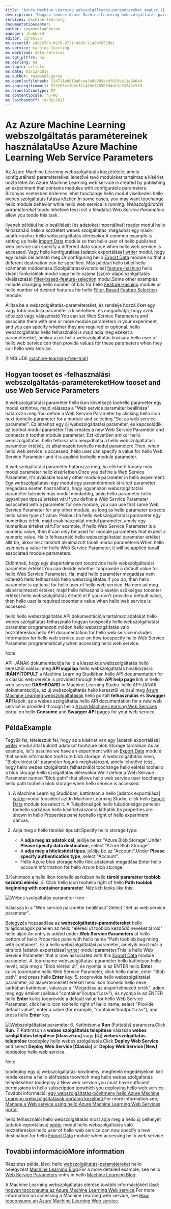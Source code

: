 ```yaml
---
title: "Azure Machine Learning webszolgáltatás-paramétereket aaaUse |} Microsoft Docs"
description: "Hogyan toouse Azure Machine Learning webszolgáltatás-paramétereket toomodify hello viselkedését a modell, hello webszolgáltatás történő hozzáféréskor."
services: machine-learning
documentationcenter: 
author: raymondlaghaeian
manager: jhubbard
editor: cgronlun
ms.assetid: c49187db-b976-4731-89d6-11a0bf653db1
ms.service: machine-learning
ms.workload: data-services
ms.tgt_pltfrm: na
ms.devlang: na
ms.topic: article
ms.date: 01/12/2017
ms.author: raymondl;garye
ms.openlocfilehash: 214711eb819a6cea34db905abdf015da11e846d4
ms.sourcegitcommit: 523283cc1b3c37c428e77850964dc1c33742c5f0
ms.translationtype: MT
ms.contentlocale: hu-HU
ms.lasthandoff: 10/06/2017
---
```

# <a name="use-azure-machine-learning-web-service-parameters"></a><span data-ttu-id="cbfc8-103">Az Azure Machine Learning webszolgáltatás paramétereinek használata</span><span class="sxs-lookup"><span data-stu-id="cbfc8-103">Use Azure Machine Learning Web Service Parameters</span></span>
<span data-ttu-id="cbfc8-104">Az Azure Machine Learning webszolgáltatás közzététele, amely konfigurálható paraméterekkel lehetővé tevő modulokat tartalmaz a kísérlet hozta létre.</span><span class="sxs-lookup"><span data-stu-id="cbfc8-104">An Azure Machine Learning web service is created by publishing an experiment that contains modules with configurable parameters.</span></span> <span data-ttu-id="cbfc8-105">Bizonyos esetekben érdemes lehet toochange hello modul viselkedés hello webes szolgáltatás futása közben.</span><span class="sxs-lookup"><span data-stu-id="cbfc8-105">In some cases, you may want toochange hello module behavior while hello web service is running.</span></span> <span data-ttu-id="cbfc8-106">*Webszolgáltatási paramétereket* toodo lehetővé teszi ezt a feladatot.</span><span class="sxs-lookup"><span data-stu-id="cbfc8-106">*Web Service Parameters* allow you toodo this task.</span></span> 

<span data-ttu-id="cbfc8-107">Ilyenek például hello beállítását [és adatokat importálhat] [ reader] modul hello felhasználó hello a közzétett webes szolgáltatás, megadhat egy másik adatforráshoz hello webszolgáltatás elérésekor.</span><span class="sxs-lookup"><span data-stu-id="cbfc8-107">A common example is setting up hello [Import Data][reader] module so that hello user of hello published web service can specify a different data source when hello web service is accessed.</span></span> <span data-ttu-id="cbfc8-108">Vagy hello konfigurálása [adatok exportálása] [ writer] modul, hogy egy másik cél adható meg.</span><span class="sxs-lookup"><span data-stu-id="cbfc8-108">Or configuring hello [Export Data][writer] module so that a different destination can be specified.</span></span> <span data-ttu-id="cbfc8-109">Más például hello bitjei hello számának módosítása [Szolgáltatáskivonatolás] [ feature-hashing] hello kívánt funkcióinak modul vagy hello száma [szűrő-alapú szolgáltatás kiválasztása] [ filter-based-feature-selection] modul.</span><span class="sxs-lookup"><span data-stu-id="cbfc8-109">Some other examples include changing hello number of bits for hello [Feature Hashing][feature-hashing] module or hello number of desired features for hello [Filter-Based Feature Selection][filter-based-feature-selection] module.</span></span> 

<span data-ttu-id="cbfc8-110">Állítsa be a webszolgáltatás-paramétereket, és rendelje hozzá őket egy vagy több modulja paraméter a kísérletben, és megadhatja, hogy azok kötelező vagy választható.</span><span class="sxs-lookup"><span data-stu-id="cbfc8-110">You can set Web Service Parameters and associate them with one or more module parameters in your experiment, and you can specify whether they are required or optional.</span></span> <span data-ttu-id="cbfc8-111">hello webszolgáltatás hello felhasználói is majd adja meg ezeket a paramétereket, amikor azok hello webszolgáltatás hívására.</span><span class="sxs-lookup"><span data-stu-id="cbfc8-111">hello user of hello web service can then provide values for these parameters when they call hello web service.</span></span> 

[!INCLUDE [machine-learning-free-trial](../../includes/machine-learning-free-trial.md)]

## <a name="how-tooset-and-use-web-service-parameters"></a><span data-ttu-id="cbfc8-112">Hogyan tooset és -felhasználási webszolgáltatás-paramétereket</span><span class="sxs-lookup"><span data-stu-id="cbfc8-112">How tooset and use Web Service Parameters</span></span>
<span data-ttu-id="cbfc8-113">A webszolgáltatási paraméter hello ikon következő toohello paraméter egy modul kattintva, majd válassza a "Web service paraméter beállítása" határozza meg.</span><span class="sxs-lookup"><span data-stu-id="cbfc8-113">You define a Web Service Parameter by clicking hello icon next toohello parameter for a module and selecting "Set as web service parameter".</span></span> <span data-ttu-id="cbfc8-114">Ez létrehoz egy új webszolgáltatási paraméter, és kapcsolódik az toothat modul paraméter.</span><span class="sxs-lookup"><span data-stu-id="cbfc8-114">This creates a new Web Service Parameter and connects it toothat module parameter.</span></span> <span data-ttu-id="cbfc8-115">Ezt követően amikor hello webszolgáltatás, hello felhasználó megadhatja a hello webszolgáltatási paraméter értékét, és alkalmazott toohello modul paramétere.</span><span class="sxs-lookup"><span data-stu-id="cbfc8-115">Then, when hello web service is accessed, hello user can specify a value for hello Web Service Parameter and it is applied toohello module parameter.</span></span>

<span data-ttu-id="cbfc8-116">A webszolgáltatási paraméter határozza meg, ha elérhető tooany más modul paraméter hello kísérletben.</span><span class="sxs-lookup"><span data-stu-id="cbfc8-116">Once you define a Web Service Parameter, it's available tooany other module parameter in hello experiment.</span></span> <span data-ttu-id="cbfc8-117">Egy webszolgáltatási egy modul egy paraméterének társított paraméter megadása esetén használható, hogy ugyanazon webszolgáltatási paraméter bármely más modul mindaddig, amíg hello paraméter hello ugyanilyen típusú értéket vár.</span><span class="sxs-lookup"><span data-stu-id="cbfc8-117">If you define a Web Service Parameter associated with a parameter for one module, you can use that same Web Service Parameter for any other module, as long as hello parameter expects hello same type of value.</span></span> <span data-ttu-id="cbfc8-118">Például ha hello webszolgáltatási paraméter egy numerikus érték, majd csak használat modul paraméter, amely egy numerikus értéket várt.</span><span class="sxs-lookup"><span data-stu-id="cbfc8-118">For example, if hello Web Service Parameter is a numeric value, then it can only be used for module parameters that expect a numeric value.</span></span> <span data-ttu-id="cbfc8-119">Hello felhasználó hello webszolgáltatási paraméter értéket állít be, akkor lesz társított alkalmazott tooall modul paraméterei.</span><span class="sxs-lookup"><span data-stu-id="cbfc8-119">When hello user sets a value for hello Web Service Parameter, it will be applied tooall associated module parameters.</span></span>

<span data-ttu-id="cbfc8-120">Eldöntheti, hogy egy alapértelmezett tooprovide hello webszolgáltatási paraméter értékét.</span><span class="sxs-lookup"><span data-stu-id="cbfc8-120">You can decide whether tooprovide a default value for hello Web Service Parameter.</span></span> <span data-ttu-id="cbfc8-121">Ha, majd hello paraméter megadása nem kötelező hello felhasználó hello webszolgáltatás.</span><span class="sxs-lookup"><span data-stu-id="cbfc8-121">If you do, then hello parameter is optional for hello user of hello web service.</span></span> <span data-ttu-id="cbfc8-122">Ha nem ad meg alapértelmezett értéket, majd hello felhasználó esetén szükséges tooenter értéket hello webszolgáltatás érhető el.</span><span class="sxs-lookup"><span data-stu-id="cbfc8-122">If you don't provide a default value, then hello user is required tooenter a value when hello web service is accessed.</span></span>

<span data-ttu-id="cbfc8-123">hello hello webszolgáltatás API dokumentációja tartalmaz adatokat hello webes szolgáltatás felhasználó hogyan toospecify hello webszolgáltatási paraméter programozott módon hello webszolgáltatás való hozzáféréskor.</span><span class="sxs-lookup"><span data-stu-id="cbfc8-123">hello API documentation for hello web service includes information for hello web service user on how toospecify hello Web Service Parameter programmatically when accessing hello web service.</span></span>

> [!NOTE]
> <span data-ttu-id="cbfc8-124">API-JÁNAK dokumentációja hello a klasszikus webszolgáltatás hello keresztül valósul meg **API súgólap** hello webszolgáltatás hivatkozásra **IRÁNYÍTÓPULT** a Machine Learning Studióban.</span><span class="sxs-lookup"><span data-stu-id="cbfc8-124">hello API documentation for a classic web service is provided through hello **API help page** link in hello web service **DASHBOARD** in Machine Learning Studio.</span></span> <span data-ttu-id="cbfc8-125">hello API-JÁNAK dokumentációja, az új webszolgáltatás hello keresztül valósul meg [Azure Machine Learning webszolgáltatások](https://services.azureml.net/Quickstart) hello portált **felhasználás** és **Swagger API** lapok: az a webes szolgáltatás.</span><span class="sxs-lookup"><span data-stu-id="cbfc8-125">hello API documentation for a new web service is provided through hello [Azure Machine Learning Web Services](https://services.azureml.net/Quickstart) portal on hello **Consume** and **Swagger API** pages for your web service.</span></span>
> 
> 

## <a name="example"></a><span data-ttu-id="cbfc8-126">Példa</span><span class="sxs-lookup"><span data-stu-id="cbfc8-126">Example</span></span>
<span data-ttu-id="cbfc8-127">Tegyük fel, tételezzük fel, hogy az a kísérlet van egy [adatok exportálása] [ writer] modul által küldött adatokat tooAzure blob Storage tárolóban.</span><span class="sxs-lookup"><span data-stu-id="cbfc8-127">As an example, let's assume we have an experiment with an [Export Data][writer] module that sends information tooAzure blob storage.</span></span> <span data-ttu-id="cbfc8-128">A webszolgáltatási nevű, "Blob elérési út" paraméter fogunk meghatározni, amely lehetővé teszi, hogy hello webes szolgáltatás felhasználói toochange hello elérési toohello a blob storage hello szolgáltatás elérésekor.</span><span class="sxs-lookup"><span data-stu-id="cbfc8-128">We'll define a Web Service Parameter named "Blob path" that allows hello web service user toochange hello path toohello blob storage when hello service is accessed.</span></span>

1. <span data-ttu-id="cbfc8-129">A Machine Learning Studióban, kattintson a hello [adatok exportálása] [ writer] modul tooselect azt.</span><span class="sxs-lookup"><span data-stu-id="cbfc8-129">In Machine Learning Studio, click hello [Export Data][writer] module tooselect it.</span></span> <span data-ttu-id="cbfc8-130">A Tulajdonságok hello tulajdonságai panelen toohello sarkában hello kísérletvászonra láthatók.</span><span class="sxs-lookup"><span data-stu-id="cbfc8-130">Its properties are shown in hello Properties pane toohello right of hello experiment canvas.</span></span>
2. <span data-ttu-id="cbfc8-131">Adja meg a hello tárolási típusát:</span><span class="sxs-lookup"><span data-stu-id="cbfc8-131">Specify hello storage type:</span></span>
   
   * <span data-ttu-id="cbfc8-132">A **adja meg az adatok cél**, jelölje be az "Azure Blob Storage".</span><span class="sxs-lookup"><span data-stu-id="cbfc8-132">Under **Please specify data destination**, select "Azure Blob Storage".</span></span>
   * <span data-ttu-id="cbfc8-133">A **adja meg a hitelesítési típus**, jelölje be az "Account".</span><span class="sxs-lookup"><span data-stu-id="cbfc8-133">Under **Please specify authentication type**, select "Account".</span></span>
   * <span data-ttu-id="cbfc8-134">Hello Azure blob storage hello fiók adatainak megadása.</span><span class="sxs-lookup"><span data-stu-id="cbfc8-134">Enter hello account information for hello Azure blob storage.</span></span> 
     <p /><span data-ttu-id="cbfc8-135">
3.Kattintson a hello ikon toohello sarkában hello **tároló paraméter tooblob kezdetű elérési**.</span><span class="sxs-lookup"><span data-stu-id="cbfc8-135">
3. Click hello icon toohello right of hello **Path tooblob beginning with container parameter**.</span></span> <span data-ttu-id="cbfc8-136">Néz ki:</span><span class="sxs-lookup"><span data-stu-id="cbfc8-136">It looks like this:</span></span>
   
   ![Webes szolgáltatás paraméter ikon][icon]
   
   <span data-ttu-id="cbfc8-138">Válassza ki a "Web service paraméter beállítása".</span><span class="sxs-lookup"><span data-stu-id="cbfc8-138">Select "Set as web service parameter".</span></span>
   
   <span data-ttu-id="cbfc8-139">Bejegyzés hozzáadása az **webszolgáltatás-paramétereket** hello tulajdonságok panelen az hello "elérési út tooblob kezdődő neveket tároló" hello alján.</span><span class="sxs-lookup"><span data-stu-id="cbfc8-139">An entry is added under **Web Service Parameters** at hello bottom of hello Properties pane with hello name "Path tooblob beginning with container".</span></span> <span data-ttu-id="cbfc8-140">Ez a hello webszolgáltatási paraméter, amelyik most már a társított [adatok exportálása] [ writer] modul paraméter.</span><span class="sxs-lookup"><span data-stu-id="cbfc8-140">This is hello Web Service Parameter that is now associated with this [Export Data][writer] module parameter.</span></span>
4. <span data-ttu-id="cbfc8-141">toorename webszolgáltatási paraméter hello kattintson hello nevét, adja meg a "Blob elérési út", és nyomja le az ENTER hello **Enter** kulcs.</span><span class="sxs-lookup"><span data-stu-id="cbfc8-141">toorename hello Web Service Parameter, click hello name, enter "Blob path", and press hello **Enter** key.</span></span> 
5. <span data-ttu-id="cbfc8-142">tooprovide hello webszolgáltatási paraméter, az alapértelmezett értéket hello ikon toohello hello neve sarkában kattintson, válassza a "Megadása az alapértelmezett érték", adjon meg egy értéket (például "container1/output1.csv"), és nyomja le az ENTER hello **Enter** kulcs.</span><span class="sxs-lookup"><span data-stu-id="cbfc8-142">tooprovide a default value for hello Web Service Parameter, click hello icon toohello right of hello name, select "Provide default value", enter a value (for example, "container1/output1.csv"), and press hello **Enter** key.</span></span>
   
   ![Webszolgáltatási paraméter][parameter]
6. <span data-ttu-id="cbfc8-144">Kattintson a **Run** (Futtatás) parancsra.</span><span class="sxs-lookup"><span data-stu-id="cbfc8-144">Click **Run**.</span></span> 
7. <span data-ttu-id="cbfc8-145">Kattintson a **webes szolgáltatás telepítése** válassza **webes szolgáltatás telepítése [klasszikus]** vagy **[Új] webes szolgáltatás telepítése** toodeploy hello webes szolgáltatás.</span><span class="sxs-lookup"><span data-stu-id="cbfc8-145">Click **Deploy Web Service** and select **Deploy Web Service [Classic]** or **Deploy Web Service [New]** toodeploy hello web service.</span></span>

> [!NOTE] 
> <span data-ttu-id="cbfc8-146">toodeploy egy új webszolgáltatás-bővítmény, megfelelő engedélyekkel kell rendelkeznie a hello előfizetés toowhich meg hello webes szolgáltatás telepítéséhez.</span><span class="sxs-lookup"><span data-stu-id="cbfc8-146">toodeploy a New web service you must have sufficient permissions in hello subscription toowhich you deploying hello web service.</span></span> <span data-ttu-id="cbfc8-147">További információ: [egy webszolgáltatás-bővítmény hello Azure Machine Learning webszolgáltatások portálon kezelheti](machine-learning-manage-new-webservice.md).</span><span class="sxs-lookup"><span data-stu-id="cbfc8-147">For more information see, [Manage a Web service using hello Azure Machine Learning Web Services portal](machine-learning-manage-new-webservice.md).</span></span> 

<span data-ttu-id="cbfc8-148">hello felhasználói hello webszolgáltatás most adja meg a hello új célhelyét [adatok exportálása] [ writer] modul hello webszolgáltatás való hozzáféréskor.</span><span class="sxs-lookup"><span data-stu-id="cbfc8-148">hello user of hello web service can now specify a new destination for hello [Export Data][writer] module when accessing hello web service.</span></span>

## <a name="more-information"></a><span data-ttu-id="cbfc8-149">További információ</span><span class="sxs-lookup"><span data-stu-id="cbfc8-149">More information</span></span>
<span data-ttu-id="cbfc8-150">Részletes példa, lásd: hello [webszolgáltatás-paramétereket](http://blogs.technet.com/b/machinelearning/archive/2014/11/25/azureml-web-service-parameters.aspx) hello bejegyzést [Machine Learning Blog](http://blogs.technet.com/b/machinelearning/archive/2014/11/25/azureml-web-service-parameters.aspx).</span><span class="sxs-lookup"><span data-stu-id="cbfc8-150">For a more detailed example, see hello [Web Service Parameters](http://blogs.technet.com/b/machinelearning/archive/2014/11/25/azureml-web-service-parameters.aspx) entry in hello [Machine Learning Blog](http://blogs.technet.com/b/machinelearning/archive/2014/11/25/azureml-web-service-parameters.aspx).</span></span>

<span data-ttu-id="cbfc8-151">A Machine Learning webszolgáltatás elérése további információkért lásd: [hogyan tooconsume az Azure Machine Learning Web service](machine-learning-consume-web-services.md).</span><span class="sxs-lookup"><span data-stu-id="cbfc8-151">For more information on accessing a Machine Learning web service, see [How tooconsume an Azure Machine Learning Web service](machine-learning-consume-web-services.md).</span></span>

<!-- Images -->
[icon]: ./media/machine-learning-web-service-parameters/icon.png
[parameter]: ./media/machine-learning-web-service-parameters/parameter.png


<!-- Module References -->
[feature-hashing]: https://msdn.microsoft.com/library/azure/c9a82660-2d9c-411d-8122-4d9e0b3ce92a/
[filter-based-feature-selection]: https://msdn.microsoft.com/library/azure/918b356b-045c-412b-aa12-94a1d2dad90f/
[reader]: https://msdn.microsoft.com/library/azure/4e1b0fe6-aded-4b3f-a36f-39b8862b9004/
[writer]: https://msdn.microsoft.com/library/azure/7a391181-b6a7-4ad4-b82d-e419c0d6522c/

